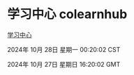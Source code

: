 # 学习中心 colearnhub
[学习中心](http://219.139.197.74:56308/colearnhub/)

2024年 10月 28日 星期一 00:20:02 CST

2024年 10月 27日 星期日 16:20:02 GMT
